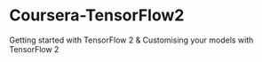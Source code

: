 # Coursera-TensorFlow2
Getting started with TensorFlow 2 &amp; Customising your models with TensorFlow 2
